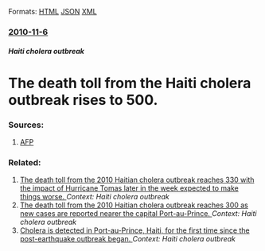 
Formats: [HTML](/news/2010/11/6/the-death-toll-from-the-haiti-cholera-outbreak-rises-to-500.html)  [JSON](/news/2010/11/6/the-death-toll-from-the-haiti-cholera-outbreak-rises-to-500.json)  [XML](/news/2010/11/6/the-death-toll-from-the-haiti-cholera-outbreak-rises-to-500.xml)  

### [2010-11-6](/news/2010/11/6/index.md)

##### Haiti cholera outbreak
# The death toll from the Haiti cholera outbreak rises to 500. 




### Sources:

1. [AFP](http://www.google.com/hostednews/afp/article/ALeqM5iBTf47ce60MW1p3dH7T5kkAp0cFw?docId=CNG.b7b0e11361e7847889195c6db3707f9e.1311)

### Related:

1. [The death toll from the 2010 Haitian cholera outbreak reaches 330 with the impact of Hurricane Tomas later in the week expected to make things worse. ](/news/2010/10/31/the-death-toll-from-the-2010-haitian-cholera-outbreak-reaches-330-with-the-impact-of-hurricane-tomas-later-in-the-week-expected-to-make-thin.md) _Context: Haiti cholera outbreak_
2. [The death toll from the 2010 Haitian cholera outbreak reaches 300 as new cases are reported nearer the capital Port-au-Prince. ](/news/2010/10/29/the-death-toll-from-the-2010-haitian-cholera-outbreak-reaches-300-as-new-cases-are-reported-nearer-the-capital-port-au-prince.md) _Context: Haiti cholera outbreak_
3. [Cholera is detected in Port-au-Prince, Haiti, for the first time since the post-earthquake outbreak began. ](/news/2010/10/24/cholera-is-detected-in-port-au-prince-haiti-for-the-first-time-since-the-post-earthquake-outbreak-began.md) _Context: Haiti cholera outbreak_
